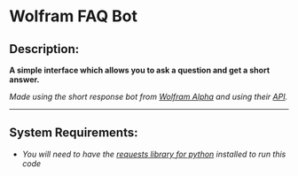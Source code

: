 # Wolfram FAQ Bot


## Description:

 **A simple interface which allows you to ask a question and get a short answer.**

 _Made using the short response bot from [Wolfram Alpha](https://www.wolframalpha.com/) and using their [API](https://products.wolframalpha.com/api)._

___
## System Requirements:

- _You will need to have the [requests library for python](https://www.activestate.com/resources/quick-reads/how-to-pip-install-requests-python-package/) installed to run this code_
